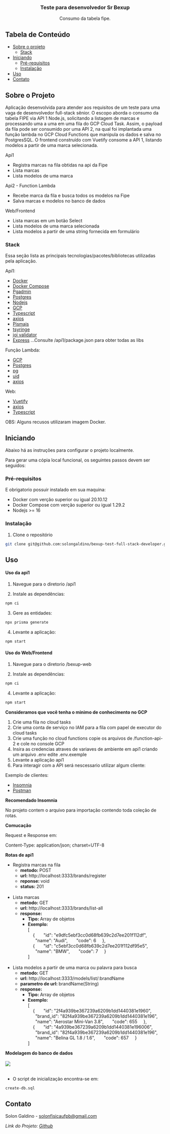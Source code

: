<!-- PROJECT LOGO -->
<br />
<p align="center">

  <h3 align="center">Teste para desenvolvedor Sr Bexup</h3>

  <p align="center">
    Consumo da tabela fipe.
    <br />
  </p>
</p>

## Tabela de Conteúdo

- [Sobre o projeto](#sobre-o-projeto)
  - [Stack](#stack)
- [Iniciando](#iniciando)
  - [Pré-requisitos](#pré-requisitos)
  - [Instalação](#instalação)
- [Uso](#uso)
- [Contato](#contato)

<!-- ABOUT THE PROJECT -->

## Sobre o Projeto

Aplicação desenvolvida para atender aos requisitos de um teste para uma vaga de desenvolvedor full-stack sênior. O escopo aborda o consumo da tabela FIPE via API 1 Node.js, solicitando a listagem de marcas e processando uma a uma em uma fila do GCP Cloud Task. Assim, o payload da fila pode ser consumido por uma API 2, na qual foi implantada uma função lambda no GCP Cloud Functions que manipula os dados e salva no PostgresSQL. O frontend construído com Vuetify consome a API 1, listando modelos a partir de uma marca selecionada.

Api1

<ul>
  <li>Registra marcas na fila obtidas na api da Fipe</li>
  <li>Lista marcas</li>
  <li>Lista modelos de uma marca</li>
</ul>

Api2 - Function Lambda

<ul>
  <li>Recebe marca da fila e busca todos os modelos na Fipe</li>
  <li>Salva marcas e modelos no banco de dados</li>
</ul>

Web/Frontend

<ul>
  <li>Lista marcas em um botão Select</li>
  <li>Lista modelos de uma marca selecionada</li>
  <li>Lista modelos a partir de uma string fornecida em formulário</li>
</ul>

### Stack

Essa seção lista as principais tecnologias/pacotes/bibliotecas utilizadas pela aplicação.

Api1:

- [Docker](https://www.docker.com/)
- [Docker Compose](https://docs.docker.com/compose/compose-file/)
- [Pgadmin](https://www.pgadmin.org/)
- [Postgres](https://www.postgresql.org/)
- [Nodejs](https://nodejs.org)
- [GCP](https://cloud.google.com/)
- [Typescript](https://www.typescriptlang.org/)
- [axios](https://axios-http.com/ptbr/docs/intro)
- [Pismajs](https://axios-http.com/ptbr/docs/intro)
- [tsyringe](https://www.npmjs.com/package/tsyringe)
- [joi validator](https://joi.dev/)
- [Express](https://joi.dev/)
  ...Consulte /api1/package.json para obter todas as libs

Função Lambda:

- [GCP](https://cloud.google.com/)
- [Postgres](https://www.postgresql.org/)
- [pg](https://www.npmjs.com/package/pg)
- [uid](https://www.npmjs.com/package/uid)
- [axios](https://axios-http.com/ptbr/docs/intro)

Web:

- [Vuetify](https://vuetifyjs.com/en/)
- [axios](https://axios-http.com/ptbr/docs/intro)
- [Typescript](https://www.typescriptlang.org/)

OBS: Alguns recusos utilizaram imagem Docker.

## Iniciando

Abaixo há as instruções para configurar o projeto localmente.

Para gerar uma cópia local funcional, os seguintes passos devem ser seguidos:

### Pré-requisitos

E obrigatorio possuir instalado em sua maquina:

<ul>
  <li>Docker com verção superior ou igual 20.10.12</li>
  <li>Docker Compose com verção superior ou igual 1.29.2</li>
  <li>Nodejs >= 16</li>
</ul>

### Instalação

1. Clone o repositório

```sh
git clone git@github.com:solongaldino/bexup-test-full-stack-developer.git

```

## Uso

#### Uso da api1

1. Navegue para o diretorio /api1

2. Instale as dependências:

```sh
npm ci
```

3. Gere as entidades:

```sh
npx prisma generate
```

4. Levante a aplicação:

```sh
npm start
```

#### Uso do Web/Frontend

1. Navegue para o diretorio /bexup-web

2. Instale as dependências:

```sh
npm ci
```

4. Levante a aplicação:

```sh
npm start
```

**Consideramos que você tenha o minimo de conhecimento no GCP**

1. Crie uma fila no cloud tasks
2. Crie uma conta de serviço no IAM para a fila com papel de executor do cloud tasks
3. Crie uma função no cloud functions copie os arquivos de /function-api-2 e cole no console GCP
4. Insira as credencias atraves de variaves de ambiente em api1 criando um arquivo .env edite .env.exemple
5. Levante a aplicação api1
6. Para interagir com a API será nescessario utilizar algum cliente:

Exemplo de clientes:

- [Insomnia](https://insomnia.rest/)
- [Postman](https://www.postman.com/)

**Recomendado Insomnia**

No projeto contem o arquivo para importação contendo toda coleção de rotas.

**Comucação**

Request e Response em:

Content-Type: application/json; charset=UTF-8

**Rotas de api1**

<ul>
  <li>
    Registra marcas na fila
    <br/>
    <ul>
      <li><strong>metodo: </strong>POST</li>
      <li><strong>url: </strong>http://localhost:3333/brands/register</li>
      <li><strong>reponse: </strong>void</li>
      <li><strong>status: </strong>201</li>
    </ul>
  </li>
  <br/>
  <li>
    Lista marcas
    <br/>
    <ul>
      <li><strong>metodo: </strong>GET</li>
      <li><strong>url: </strong>http://localhost:3333/brands/list-all</li>
      <li>
        <strong>response: </strong>
        <br/>
        <ul>
          <li><strong>Tipo: </strong>Array de objetos</li>
          <li><strong>Exemplo: </strong>
          <br/>
          [
            <br/>
            &nbsp;&nbsp;&nbsp;&nbsp;{
            &nbsp;&nbsp;&nbsp;&nbsp;&nbsp;&nbsp;"id": "e9dfc5ebf3cc0d68fb639c2d7ee201f112df",
            &nbsp;&nbsp;&nbsp;&nbsp;&nbsp;&nbsp;"name": "Audi",
            &nbsp;&nbsp;&nbsp;&nbsp;&nbsp;&nbsp;"code": 6
            &nbsp;&nbsp;&nbsp;&nbsp;},
            <br/>
            &nbsp;&nbsp;&nbsp;&nbsp;{
            &nbsp;&nbsp;&nbsp;&nbsp;&nbsp;&nbsp;"id": "c5ebf3cc0d68fb639c2d7ee201f112df95e5",
            &nbsp;&nbsp;&nbsp;&nbsp;&nbsp;&nbsp;"name": "BMW",
            &nbsp;&nbsp;&nbsp;&nbsp;&nbsp;&nbsp;"code": 7
            &nbsp;&nbsp;&nbsp;&nbsp;}
            <br/>
            ]
          </li>
        </ul>
      </li>
    </ul>
  </li>
  <br/>
  <li>
    Lista modelos a partir de uma marca ou palavra para busca
    <br/>
    <ul>
      <li><strong>metodo: </strong>GET</li>
      <li><strong>url: </strong>http://localhost:3333/models/list/:brandName</li>
      <li><strong>parametro de url: </strong>brandName(String)</li>
      <li>
        <strong>response: </strong>
        <br/>
        <ul>
          <li><strong>Tipo: </strong>Array de objetos</li>
          <li><strong>Exemplo: </strong>
          <br/>
          [
            <br/>
            &nbsp;&nbsp;&nbsp;&nbsp;{
            &nbsp;&nbsp;&nbsp;&nbsp;&nbsp;&nbsp;"id": "2f4a939be367239a6209b1dd1440381e1960",
            &nbsp;&nbsp;&nbsp;&nbsp;&nbsp;&nbsp;"brand_id": "82f4a939be367239a6209b1dd1440381e196",
            &nbsp;&nbsp;&nbsp;&nbsp;&nbsp;&nbsp;"name": "Aerostar Mini-Van 3.8",
            &nbsp;&nbsp;&nbsp;&nbsp;&nbsp;&nbsp;"code": 655
            &nbsp;&nbsp;&nbsp;&nbsp;},
            <br/>
            &nbsp;&nbsp;&nbsp;&nbsp;{
            &nbsp;&nbsp;&nbsp;&nbsp;&nbsp;&nbsp;"id": "4a939be367239a6209b1dd1440381e196006",
            &nbsp;&nbsp;&nbsp;&nbsp;&nbsp;&nbsp;"brand_id": "82f4a939be367239a6209b1dd1440381e196",
            &nbsp;&nbsp;&nbsp;&nbsp;&nbsp;&nbsp;"name": "Belina GL 1.8 / 1.6",
            &nbsp;&nbsp;&nbsp;&nbsp;&nbsp;&nbsp;"code": 657
            &nbsp;&nbsp;&nbsp;&nbsp;}
            <br/>
            ]
          </li>
        </ul>
      </li>
    </ul>
  </li>
</ul>

**Modelagem do banco de dados**
<br/><br/>
<img src="/doc/schema-db.png">
<br/><br/>

- O script de inicialização encontra-se em:

```sh
create-db.sql
```

<!-- CONTACT -->

## Contato

Solon Galdino - solonfisicaufpb@gmail.com

_Link do Projeto: [Github](https://github.com/solongaldino/bexup-test-full-stack-developer)_

